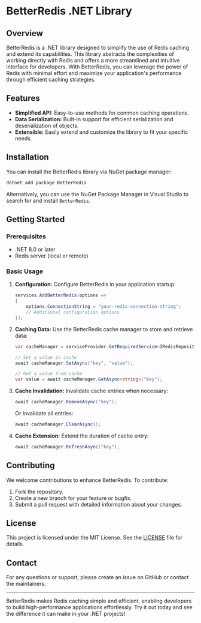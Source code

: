 # BetterRedis .NET Library

## Overview
BetterRedis is a .NET library designed to simplify the use of Redis caching and extend its capabilities. This library abstracts the complexities of working directly with Redis and offers a more streamlined and intuitive interface for developers. With BetterRedis, you can leverage the power of Redis with minimal effort and maximize your application's performance through efficient caching strategies.

## Features
- **Simplified API:** Easy-to-use methods for common caching operations.
- **Data Serialization:** Built-in support for efficient serialization and deserialization of objects.
- **Extensible:** Easily extend and customize the library to fit your specific needs.

## Installation
You can install the BetterRedis library via NuGet package manager:

```bash
dotnet add package BetterRedis
```

Alternatively, you can use the NuGet Package Manager in Visual Studio to search for and install `BetterRedis`.

## Getting Started
### Prerequisites
- .NET 8.0 or later
- Redis server (local or remote)

### Basic Usage

1. **Configuration:**
   Configure BetterRedis in your application startup:

   ```csharp
   services.AddBetterRedis(options =>
   {
       options.ConnectionString = "your-redis-connection-string";
       // Additional configuration options
   });
   ```

2. **Caching Data:**
   Use the BetterRedis cache manager to store and retrieve data:

   ```csharp
   var cacheManager = serviceProvider.GetRequiredService<IRedisRepository>();

   // Set a value in cache
   await cacheManager.SetAsync("key", "value");

   // Get a value from cache
   var value = await cacheManager.GetAsync<string>("key");
   ```

3. **Cache Invalidation:**
   Invalidate cache entries when necessary:

   ```csharp
   await cacheManager.RemoveAsync("key");
   ```
   
   Or Invalidate all entries:
   
   ```csharp
   await cacheManager.ClearAsync();
   ```

5. **Cache Extension:**
   Extend the duration of cache entry:

   ```csharp
   await cacheManager.RefreshAsync("key");
   ```

## Contributing
We welcome contributions to enhance BetterRedis. To contribute:

1. Fork the repository.
2. Create a new branch for your feature or bugfix.
3. Submit a pull request with detailed information about your changes.

## License
This project is licensed under the MIT License. See the [LICENSE](LICENSE) file for details.

## Contact
For any questions or support, please create an issue on GitHub or contact the maintainers.

---

BetterRedis makes Redis caching simple and efficient, enabling developers to build high-performance applications effortlessly. Try it out today and see the difference it can make in your .NET projects!
